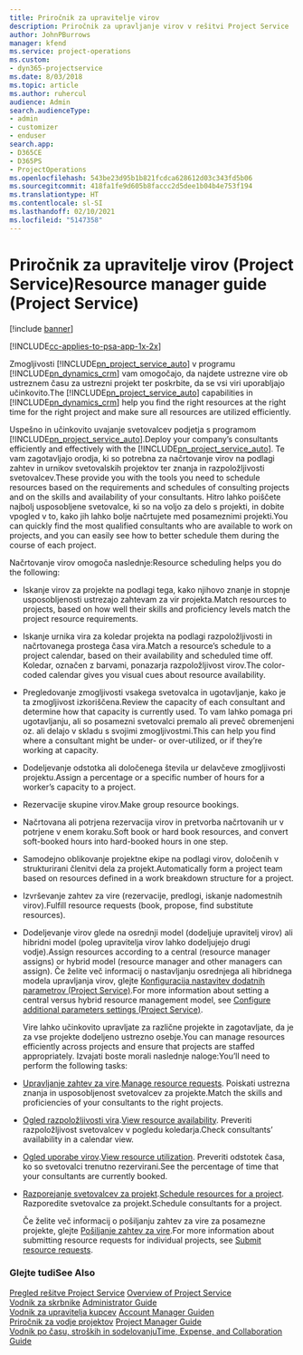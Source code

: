 ```yaml
---
title: Priročnik za upravitelje virov
description: Priročnik za upravljanje virov v rešitvi Project Service
author: JohnPBurrows
manager: kfend
ms.service: project-operations
ms.custom:
- dyn365-projectservice
ms.date: 8/03/2018
ms.topic: article
ms.author: ruhercul
audience: Admin
search.audienceType:
- admin
- customizer
- enduser
search.app:
- D365CE
- D365PS
- ProjectOperations
ms.openlocfilehash: 543be23d95b1b821fcdca628612d03c343fd5b06
ms.sourcegitcommit: 418fa1fe9d605b8faccc2d5dee1b04b4e753f194
ms.translationtype: HT
ms.contentlocale: sl-SI
ms.lasthandoff: 02/10/2021
ms.locfileid: "5147358"
---
```

# <a name="resource-manager-guide-project-service"></a><span data-ttu-id="43d61-103">Priročnik za upravitelje virov (Project Service)</span><span class="sxs-lookup"><span data-stu-id="43d61-103">Resource manager guide (Project Service)</span></span>

[!include [banner](../includes/psa-now-project-operations.md)]

[!INCLUDE[cc-applies-to-psa-app-1x-2x](../includes/cc-applies-to-psa-app-1x-2x.md)]

<span data-ttu-id="43d61-104">Zmogljivosti [!INCLUDE[pn_project_service_auto](../includes/pn-project-service-auto.md)] v programu [!INCLUDE[pn_dynamics_crm](../includes/pn-dynamics-crm.md)] vam omogočajo, da najdete ustrezne vire ob ustreznem času za ustrezni projekt ter poskrbite, da se vsi viri uporabljajo učinkovito.</span><span class="sxs-lookup"><span data-stu-id="43d61-104">The [!INCLUDE[pn_project_service_auto](../includes/pn-project-service-auto.md)] capabilities in [!INCLUDE[pn_dynamics_crm](../includes/pn-dynamics-crm.md)] help you find the right resources at the right time for the right project and make sure all resources are utilized efficiently.</span></span>  
  
 <span data-ttu-id="43d61-105">Uspešno in učinkovito uvajanje svetovalcev podjetja s programom [!INCLUDE[pn_project_service_auto](../includes/pn-project-service-auto.md)].</span><span class="sxs-lookup"><span data-stu-id="43d61-105">Deploy your company’s consultants efficiently and effectively with the [!INCLUDE[pn_project_service_auto](../includes/pn-project-service-auto.md)].</span></span> <span data-ttu-id="43d61-106">Te vam zagotavljajo orodja, ki so potrebna za načrtovanje virov na podlagi zahtev in urnikov svetovalskih projektov ter znanja in razpoložljivosti svetovalcev.</span><span class="sxs-lookup"><span data-stu-id="43d61-106">These provide you with the tools you need to schedule resources based on the requirements and schedules of consulting projects and on the skills and availability of your consultants.</span></span> <span data-ttu-id="43d61-107">Hitro lahko poiščete najbolj usposobljene svetovalce, ki so na voljo za delo s projekti, in dobite vpogled v to, kako jih lahko bolje načrtujete med posameznimi projekti.</span><span class="sxs-lookup"><span data-stu-id="43d61-107">You can quickly find the most qualified consultants who are available to work on projects, and you can easily see how to better schedule them during the course of each project.</span></span>  
  
 <span data-ttu-id="43d61-108">Načrtovanje virov omogoča naslednje:</span><span class="sxs-lookup"><span data-stu-id="43d61-108">Resource scheduling helps you do the following:</span></span>  
  
- <span data-ttu-id="43d61-109">Iskanje virov za projekte na podlagi tega, kako njihovo znanje in stopnje usposobljenosti ustrezajo zahtevam za vir projekta.</span><span class="sxs-lookup"><span data-stu-id="43d61-109">Match resources to projects, based on how well their skills and proficiency levels match the project resource requirements.</span></span>  
  
- <span data-ttu-id="43d61-110">Iskanje urnika vira za koledar projekta na podlagi razpoložljivosti in načrtovanega prostega časa vira.</span><span class="sxs-lookup"><span data-stu-id="43d61-110">Match a resource’s schedule to a project calendar, based on their availability and scheduled time off.</span></span> <span data-ttu-id="43d61-111">Koledar, označen z barvami, ponazarja razpoložljivost virov.</span><span class="sxs-lookup"><span data-stu-id="43d61-111">The color-coded calendar gives you visual cues about resource availability.</span></span>  
  
- <span data-ttu-id="43d61-112">Pregledovanje zmogljivosti vsakega svetovalca in ugotavljanje, kako je ta zmogljivost izkoriščena.</span><span class="sxs-lookup"><span data-stu-id="43d61-112">Review the capacity of each consultant and determine how that capacity is currently used.</span></span> <span data-ttu-id="43d61-113">To vam lahko pomaga pri ugotavljanju, ali so posamezni svetovalci premalo ali preveč obremenjeni oz. ali delajo v skladu s svojimi zmogljivostmi.</span><span class="sxs-lookup"><span data-stu-id="43d61-113">This can help you find where a consultant might be under- or over-utilized, or if they’re working at capacity.</span></span>  
  
- <span data-ttu-id="43d61-114">Dodeljevanje odstotka ali določenega števila ur delavčeve zmogljivosti projektu.</span><span class="sxs-lookup"><span data-stu-id="43d61-114">Assign a percentage or a specific number of hours for a worker’s capacity to a project.</span></span>  
  
- <span data-ttu-id="43d61-115">Rezervacije skupine virov.</span><span class="sxs-lookup"><span data-stu-id="43d61-115">Make group resource bookings.</span></span>  
  
- <span data-ttu-id="43d61-116">Načrtovana ali potrjena rezervacija virov in pretvorba načrtovanih ur v potrjene v enem koraku.</span><span class="sxs-lookup"><span data-stu-id="43d61-116">Soft book or hard book resources, and convert soft-booked hours into hard-booked hours in one step.</span></span>  
  
- <span data-ttu-id="43d61-117">Samodejno oblikovanje projektne ekipe na podlagi virov, določenih v strukturirani členitvi dela za projekt.</span><span class="sxs-lookup"><span data-stu-id="43d61-117">Automatically form a project team based on resources defined in a work breakdown structure for a project.</span></span>  
  
- <span data-ttu-id="43d61-118">Izvrševanje zahtev za vire (rezervacije, predlogi, iskanje nadomestnih virov).</span><span class="sxs-lookup"><span data-stu-id="43d61-118">Fulfill resource requests (book, propose, find substitute resources).</span></span>  
  
- <span data-ttu-id="43d61-119">Dodeljevanje virov glede na osrednji model (dodeljuje upravitelj virov) ali hibridni model (poleg upravitelja virov lahko dodeljujejo drugi vodje).</span><span class="sxs-lookup"><span data-stu-id="43d61-119">Assign resources according to a central (resource manager assigns) or hybrid model (resource manager and other managers can assign).</span></span> <span data-ttu-id="43d61-120">Če želite več informacij o nastavljanju osrednjega ali hibridnega modela upravljanja virov, glejte [Konfiguracija nastavitev dodatnih parametrov (Project Service)](../psa/configure-additional-parameters-settings.md).</span><span class="sxs-lookup"><span data-stu-id="43d61-120">For more information about setting a central versus hybrid resource management model, see [Configure additional parameters settings (Project Service)](../psa/configure-additional-parameters-settings.md).</span></span>  
  
  <span data-ttu-id="43d61-121">Vire lahko učinkovito upravljate za različne projekte in zagotavljate, da je za vse projekte dodeljeno ustrezno osebje.</span><span class="sxs-lookup"><span data-stu-id="43d61-121">You can manage resources efficiently across projects and ensure that projects are staffed appropriately.</span></span> <span data-ttu-id="43d61-122">Izvajati boste morali naslednje naloge:</span><span class="sxs-lookup"><span data-stu-id="43d61-122">You’ll need to perform the following tasks:</span></span>  
  
- <span data-ttu-id="43d61-123">[Upravljanje zahtev za vire](../psa/manage-resource-requests.md).</span><span class="sxs-lookup"><span data-stu-id="43d61-123">[Manage resource requests](../psa/manage-resource-requests.md).</span></span> <span data-ttu-id="43d61-124">Poiskati ustrezna znanja in usposobljenost svetovalcev za projekte.</span><span class="sxs-lookup"><span data-stu-id="43d61-124">Match the skills and proficiencies of your consultants to the right projects.</span></span>  
  
- <span data-ttu-id="43d61-125">[Ogled razpoložljivosti vira](../psa/view-resource-availability.md).</span><span class="sxs-lookup"><span data-stu-id="43d61-125">[View resource availability](../psa/view-resource-availability.md).</span></span> <span data-ttu-id="43d61-126">Preveriti razpoložljivost svetovalcev v pogledu koledarja.</span><span class="sxs-lookup"><span data-stu-id="43d61-126">Check consultants’ availability in a calendar view.</span></span>  
  
- <span data-ttu-id="43d61-127">[Ogled uporabe virov](../psa/view-resource-utilization.md).</span><span class="sxs-lookup"><span data-stu-id="43d61-127">[View resource utilization](../psa/view-resource-utilization.md).</span></span> <span data-ttu-id="43d61-128">Preveriti odstotek časa, ko so svetovalci trenutno rezervirani.</span><span class="sxs-lookup"><span data-stu-id="43d61-128">See the percentage of time that your consultants are currently booked.</span></span>  
  
- <span data-ttu-id="43d61-129">[Razporejanje svetovalcev za projekt](../psa/schedule-resources-project.md).</span><span class="sxs-lookup"><span data-stu-id="43d61-129">[Schedule resources for a project](../psa/schedule-resources-project.md).</span></span> <span data-ttu-id="43d61-130">Razporedite svetovalce za projekt.</span><span class="sxs-lookup"><span data-stu-id="43d61-130">Schedule consultants for a project.</span></span>  
  
  <span data-ttu-id="43d61-131">Če želite več informacij o pošiljanju zahtev za vire za posamezne projekte, glejte [Pošiljanje zahtev za vire](../psa/submit-resource-requests.md).</span><span class="sxs-lookup"><span data-stu-id="43d61-131">For more information about submitting resource requests for individual projects, see [Submit resource requests](../psa/submit-resource-requests.md).</span></span>  
  
### <a name="see-also"></a><span data-ttu-id="43d61-132">Glejte tudi</span><span class="sxs-lookup"><span data-stu-id="43d61-132">See Also</span></span>  
 <span data-ttu-id="43d61-133">[Pregled rešitve Project Service](../psa/overview.md) </span><span class="sxs-lookup"><span data-stu-id="43d61-133">[Overview of Project Service](../psa/overview.md) </span></span>  
 <span data-ttu-id="43d61-134">[Vodnik za skrbnike](../psa/admin-guide.md) </span><span class="sxs-lookup"><span data-stu-id="43d61-134">[Administrator Guide](../psa/admin-guide.md) </span></span>  
 <span data-ttu-id="43d61-135">[Vodnik za upravitelja kupcev](../psa/account-manager-guide.md) </span><span class="sxs-lookup"><span data-stu-id="43d61-135">[Account Manager Guiden](../psa/account-manager-guide.md) </span></span>  
 <span data-ttu-id="43d61-136">[Priročnik za vodje projektov](../psa/project-manager-guide.md) </span><span class="sxs-lookup"><span data-stu-id="43d61-136">[Project Manager Guide](../psa/project-manager-guide.md) </span></span>  
 [<span data-ttu-id="43d61-137">Vodnik po času, stroških in sodelovanju</span><span class="sxs-lookup"><span data-stu-id="43d61-137">Time, Expense, and Collaboration Guide</span></span>](../psa/time-expense-collaboration-guide.md)
